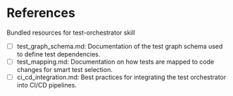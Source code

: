 # References

Bundled resources for test-orchestrator skill

- [ ] test_graph_schema.md: Documentation of the test graph schema used to define test dependencies.
- [ ] test_mapping.md: Documentation on how tests are mapped to code changes for smart test selection.
- [ ] ci_cd_integration.md: Best practices for integrating the test orchestrator into CI/CD pipelines.
